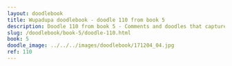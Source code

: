 ```yaml
---
layout: doodlebook
title: Wupadupa doodlebook - doodle 110 from book 5
description: Doodle 110 from book 5 - Comments and doodles that capture the essence of this event  
slug: /doodlebook/book-5/doodle-110.html
book: 5
doodle_image: ../../../images/doodlebook/171204_04.jpg
ref: 110
---	  
```

																																																																							